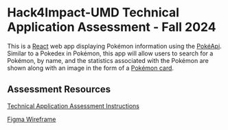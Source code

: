 # Hack4Impact-UMD Technical Application Assessment - Fall 2024

This is a [React](https://react.dev/) web app displaying Pokémon information using the [PokéApi](https://pokeapi.co/). Similar to a Pokedex in Pokémon, this app will allow users to search for a Pokémon, by name, and the statistics associated with the Pokémon are shown along with an image in the form of a [Pokémon card](https://www.pokemon.com/static-assets/content-assets/cms2/img/cards/web/BWP/BWP_EN_BW33.png).

## Assessment Resources

[Technical Application Assessment Instructions](https://docs.google.com/document/d/1GiyVpVNNr4GkEoPWG6WUnqzEM4yUlw70oX5u-jpy7e0/edit?usp=sharing)

[Figma Wireframe](https://www.figma.com/design/airtj9sBRyYU5K7loAkZlV/Technical-Application-Assessment-Fall-2024?node-id=0-1&t=HqhttLN2szvnVMOR-0)
